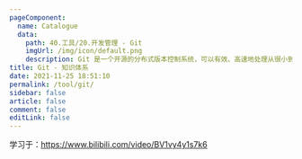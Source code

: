 ```yaml
---
pageComponent: 
  name: Catalogue
  data: 
    path: 40.工具/20.开发管理 - Git
    imgUrl: /img/icon/default.png
    description: Git 是一个开源的分布式版本控制系统，可以有效、高速地处理从很小到非常大的项目版本管理。也是 Linus Torvalds 为了帮助管理 Linux 内核开发而开发的一个开放源码的版本控制软件。
title: Git - 知识体系
date: 2021-11-25 18:51:10
permalink: /tool/git/
sidebar: false
article: false
comment: false
editLink: false
---
```


学习于：<https://www.bilibili.com/video/BV1vy4y1s7k6>